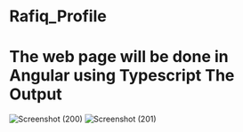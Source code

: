 # Rafiq_Profile
The web page will be done in Angular using Typescript
The Output
==============
![Screenshot (200)](https://user-images.githubusercontent.com/102919820/165447786-2f35fa80-9837-4757-a70c-717f66732ac9.png)
![Screenshot (201)](https://user-images.githubusercontent.com/102919820/165447805-0d5a3132-0ee5-47f3-ae89-e4316764bb0c.png)
